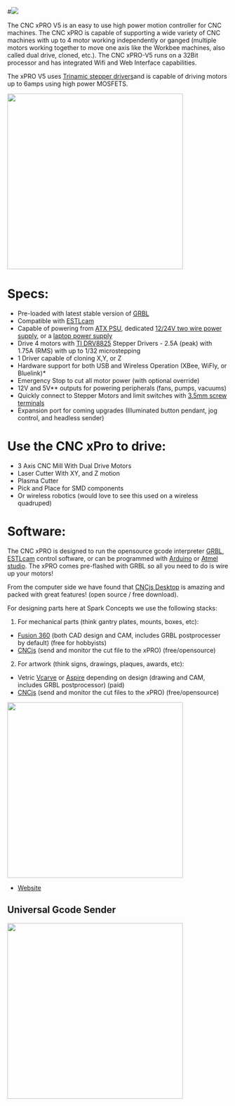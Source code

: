#![](https://github.com/Spark-Concepts/xPro-V5/blob/main/images/xproV5_iso.jpg)

The CNC xPRO V5 is an easy to use high power motion controller for CNC machines.  The CNC xPRO is capable of supporting a wide variety of CNC machines with up to 4 motor working independently or ganged (multiple motors working together to move one axis like the Workbee machines, also called dual drive, cloned, etc.). The CNC xPRO-V5 runs on a 32Bit processor and has integrated Wifi and Web Interface capabilities. 

The xPRO V5 uses [Trinamic stepper drivers](https://www.trinamic.com/products/integrated-circuits/details/tmc5160)and is capable of driving motors up to 6amps using high power MOSFETS.

<img src="https://www.trinamic.com/fileadmin/_processed_/7/0/csm_TMC5160A-TA_baa5ea6044.jpg" width="400">

# Specs:
* Pre-loaded with latest stable version of [GRBL](https://github.com/gnea/grbl/releases)
* Compatible with [ESTLcam](http://estlcam.com/)
* Capable of powering from [ATX PSU](http://en.wikipedia.org/wiki/ATX#Power_supply), dedicated [12/24V two wire power supply](https://openbuildspartstore.com/24v-meanwell-power-supply-bundle/), or a [laptop power supply](http://a.co/d/3vbO8BL)
* Drive 4 motors with [TI DRV8825](http://www.ti.com/product/drv8825) Stepper Drivers - 2.5A (peak) with 1.75A (RMS) with up to 1/32 microstepping
* 1 Driver capable of cloning X,Y, or Z
* Hardware support for both USB and Wireless Operation (XBee, WiFly, or Bluelink)*
* Emergency Stop to cut all motor power (with optional override)
* 12V and 5V** outputs for powering peripherals (fans, pumps, vacuums)
* Quickly connect to Stepper Motors and limit switches with [3.5mm screw terminals](https://media.digikey.com/Photos/Wurth%20Electronics%20Photos/691361100004.JPG)
* Expansion port for coming upgrades (Illuminated button pendant, jog control, and headless sender)

# Use the CNC xPro to drive:
* 3 Axis CNC Mill With Dual Drive Motors
* Laser Cutter With XY, and Z motion
* Plasma Cutter 
* Pick and Place for SMD components 
* Or wireless robotics (would love to see this used on a wireless quadruped) 

# Software:

The CNC xPRO is designed to run the opensource gcode interpreter [GRBL](https://github.com/gnea/grbl/), [ESTLcam](http://estlcam.com/) control software, or can be programmed with [Arduino](http://www.arduino.cc/) or [Atmel studio](https://www.microchip.com/mplab/avr-support/atmel-studio-7).  The xPRO comes pre-flashed with GRBL so all you need to do is wire up your motors! 

From the computer side we have found that [CNCjs Desktop](https://cnc.js.org/docs/desktop-app/)  is amazing and packed with great features! (open source / free download). 

For designing parts here at Spark Concepts we use the following stacks:

1. For mechanical parts (think gantry plates, mounts, boxes, etc):
* [Fusion 360](https://www.autodesk.com/products/fusion-360/overview) (both CAD design and CAM, includes GRBL postprocesser by default) (free for hobbyists)
* [CNCjs](https://cnc.js.org/docs/desktop-app/) (send and monitor the cut file to the xPRO) (free/opensource)

2. For artwork (think signs, drawings, plaques, awards, etc):
* Vetric [Vcarve](http://www.spark-concepts.com/vetric-vcarve-desktop-cam-software/) or [Aspire](http://www.spark-concepts.com/vetric-aspire-cam-software/)  depending on design (drawing and CAM, includes GRBL postprocessor) (paid)
* [CNCjs](https://cnc.js.org/docs/desktop-app/) (send and monitor the cut files to the xPRO) (free/opensource) 
<img src="https://cloud.githubusercontent.com/assets/447801/24392019/aa2d725e-13c4-11e7-9538-fd5f746a2130.png" width="400">

* [Website](https://cnc.js.org/) 

## Universal Gcode Sender

<img src="http://winder.github.io/ugs_website/img/platform/screenshot.png" width="400">

